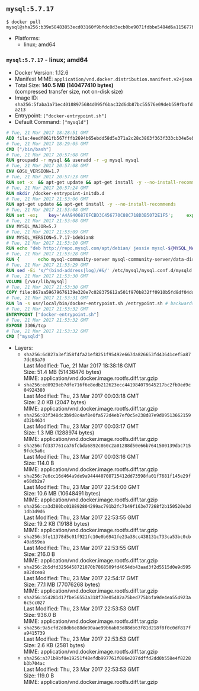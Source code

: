 ## `mysql:5.7.17`

```console
$ docker pull mysql@sha256:b39e58483853ecd03160f9bfdc8d3ecb0be9071fdbbe5484d6a115677b62c84e
```

-	Platforms:
	-	linux; amd64

### `mysql:5.7.17` - linux; amd64

-	Docker Version: 1.12.6
-	Manifest MIME: `application/vnd.docker.distribution.manifest.v2+json`
-	Total Size: **140.5 MB (140477410 bytes)**  
	(compressed transfer size, not on-disk size)
-	Image ID: `sha256:5faba1a71ec40108975684d095f6bac32d6db87bc55576e09deb559fbafda213`
-	Entrypoint: `["docker-entrypoint.sh"]`
-	Default Command: `["mysqld"]`

```dockerfile
# Tue, 21 Mar 2017 18:28:51 GMT
ADD file:4eedf861fb567fffb2694b65ebdd58d5e371a2c28c3863f363f333cb34e5eb7b in / 
# Tue, 21 Mar 2017 18:29:05 GMT
CMD ["/bin/bash"]
# Tue, 21 Mar 2017 20:57:08 GMT
RUN groupadd -r mysql && useradd -r -g mysql mysql
# Tue, 21 Mar 2017 20:57:08 GMT
ENV GOSU_VERSION=1.7
# Tue, 21 Mar 2017 20:57:23 GMT
RUN set -x 	&& apt-get update && apt-get install -y --no-install-recommends ca-certificates wget && rm -rf /var/lib/apt/lists/* 	&& wget -O /usr/local/bin/gosu "https://github.com/tianon/gosu/releases/download/$GOSU_VERSION/gosu-$(dpkg --print-architecture)" 	&& wget -O /usr/local/bin/gosu.asc "https://github.com/tianon/gosu/releases/download/$GOSU_VERSION/gosu-$(dpkg --print-architecture).asc" 	&& export GNUPGHOME="$(mktemp -d)" 	&& gpg --keyserver ha.pool.sks-keyservers.net --recv-keys B42F6819007F00F88E364FD4036A9C25BF357DD4 	&& gpg --batch --verify /usr/local/bin/gosu.asc /usr/local/bin/gosu 	&& rm -r "$GNUPGHOME" /usr/local/bin/gosu.asc 	&& chmod +x /usr/local/bin/gosu 	&& gosu nobody true 	&& apt-get purge -y --auto-remove ca-certificates wget
# Tue, 21 Mar 2017 20:57:24 GMT
RUN mkdir /docker-entrypoint-initdb.d
# Tue, 21 Mar 2017 21:53:06 GMT
RUN apt-get update && apt-get install -y --no-install-recommends 		pwgen 		openssl 		perl 	&& rm -rf /var/lib/apt/lists/*
# Tue, 21 Mar 2017 21:53:08 GMT
RUN set -ex; 	key='A4A9406876FCBD3C456770C88C718D3B5072E1F5'; 	export GNUPGHOME="$(mktemp -d)"; 	gpg --keyserver ha.pool.sks-keyservers.net --recv-keys "$key"; 	gpg --export "$key" > /etc/apt/trusted.gpg.d/mysql.gpg; 	rm -r "$GNUPGHOME"; 	apt-key list > /dev/null
# Tue, 21 Mar 2017 21:53:08 GMT
ENV MYSQL_MAJOR=5.7
# Tue, 21 Mar 2017 21:53:09 GMT
ENV MYSQL_VERSION=5.7.17-1debian8
# Tue, 21 Mar 2017 21:53:10 GMT
RUN echo "deb http://repo.mysql.com/apt/debian/ jessie mysql-${MYSQL_MAJOR}" > /etc/apt/sources.list.d/mysql.list
# Tue, 21 Mar 2017 21:53:28 GMT
RUN { 		echo mysql-community-server mysql-community-server/data-dir select ''; 		echo mysql-community-server mysql-community-server/root-pass password ''; 		echo mysql-community-server mysql-community-server/re-root-pass password ''; 		echo mysql-community-server mysql-community-server/remove-test-db select false; 	} | debconf-set-selections 	&& apt-get update && apt-get install -y mysql-server="${MYSQL_VERSION}" && rm -rf /var/lib/apt/lists/* 	&& rm -rf /var/lib/mysql && mkdir -p /var/lib/mysql /var/run/mysqld 	&& chown -R mysql:mysql /var/lib/mysql /var/run/mysqld 	&& chmod 777 /var/run/mysqld
# Tue, 21 Mar 2017 21:53:29 GMT
RUN sed -Ei 's/^(bind-address|log)/#&/' /etc/mysql/mysql.conf.d/mysqld.cnf 	&& echo '[mysqld]\nskip-host-cache\nskip-name-resolve' > /etc/mysql/conf.d/docker.cnf
# Tue, 21 Mar 2017 21:53:30 GMT
VOLUME [/var/lib/mysql]
# Tue, 21 Mar 2017 21:53:30 GMT
COPY file:867aa59679676139e320e7c028375612a501f970b832ff0910b5fd8df04dd5f1 in /usr/local/bin/ 
# Tue, 21 Mar 2017 21:53:31 GMT
RUN ln -s usr/local/bin/docker-entrypoint.sh /entrypoint.sh # backwards compat
# Tue, 21 Mar 2017 21:53:32 GMT
ENTRYPOINT ["docker-entrypoint.sh"]
# Tue, 21 Mar 2017 21:53:32 GMT
EXPOSE 3306/tcp
# Tue, 21 Mar 2017 21:53:32 GMT
CMD ["mysqld"]
```

-	Layers:
	-	`sha256:6d827a3ef358f4fa21ef8251f95492e667da826653fd43641cef5a877dc03a70`  
		Last Modified: Tue, 21 Mar 2017 18:38:18 GMT  
		Size: 51.4 MB (51438476 bytes)  
		MIME: application/vnd.docker.image.rootfs.diff.tar.gzip
	-	`sha256:ed0929eb7dfe716f6e8edb212623ecc441984079645217bc2fb9ed9c04924380`  
		Last Modified: Thu, 23 Mar 2017 00:03:18 GMT  
		Size: 2.0 KB (2047 bytes)  
		MIME: application/vnd.docker.image.rootfs.diff.tar.gzip
	-	`sha256:03f348dc3b9d8c4af8e0fa572d4eb7ef0c5e238d87e9d09513662159d32b4634`  
		Last Modified: Thu, 23 Mar 2017 00:03:17 GMT  
		Size: 1.3 MB (1288974 bytes)  
		MIME: application/vnd.docker.image.rootfs.diff.tar.gzip
	-	`sha256:fd337761ca76fcbda6892c860c2a01288d50e66b7641500139dac7159fdc5a6c`  
		Last Modified: Thu, 23 Mar 2017 00:03:16 GMT  
		Size: 114.0 B  
		MIME: application/vnd.docker.image.rootfs.diff.tar.gzip
	-	`sha256:7e6cc16d464a9de9a944440708715412dd73598fa01f7681f145e29fe68db2a7`  
		Last Modified: Thu, 23 Mar 2017 22:54:00 GMT  
		Size: 10.6 MB (10648491 bytes)  
		MIME: application/vnd.docker.image.rootfs.diff.tar.gzip
	-	`sha256:ca3d380bc018892804299ac791b2fc7b49f163e77268f2b150520e3d1db3d9d6`  
		Last Modified: Thu, 23 Mar 2017 22:53:55 GMT  
		Size: 19.2 KB (19188 bytes)  
		MIME: application/vnd.docker.image.rootfs.diff.tar.gzip
	-	`sha256:3fe11378d5c01f921fc10e0b6941fe23a38cc438131c733ca53bc0cb40a959ea`  
		Last Modified: Thu, 23 Mar 2017 22:53:55 GMT  
		Size: 216.0 B  
		MIME: application/vnd.docker.image.rootfs.diff.tar.gzip
	-	`sha256:2b5dfd3256458721070b7868509fd4654db43aad3f2d5515d0e9d595a82dcea8`  
		Last Modified: Thu, 23 Mar 2017 22:54:17 GMT  
		Size: 77.1 MB (77076268 bytes)  
		MIME: application/vnd.docker.image.rootfs.diff.tar.gzip
	-	`sha256:b54281d17fbe56553a318f70e05402a75bed775bbfa9de4ea554923a6c5cc027`  
		Last Modified: Thu, 23 Mar 2017 22:53:53 GMT  
		Size: 936.0 B  
		MIME: application/vnd.docker.image.rootfs.diff.tar.gzip
	-	`sha256:9a5cfd2d8db6e88de90aae99b6ab03d88db63f81d218f8f0c0df817fa9415739`  
		Last Modified: Thu, 23 Mar 2017 22:53:53 GMT  
		Size: 2.6 KB (2581 bytes)  
		MIME: application/vnd.docker.image.rootfs.diff.tar.gzip
	-	`sha256:a371b9bf0e19251f48efdb997761f086e207ddffd2dd0b558e4f8228b3b704ac`  
		Last Modified: Thu, 23 Mar 2017 22:53:53 GMT  
		Size: 119.0 B  
		MIME: application/vnd.docker.image.rootfs.diff.tar.gzip
